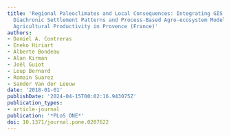 ```yaml
---
title: 'Regional Paleoclimates and Local Consequences: Integrating GIS Analysis of
  Diachronic Settlement Patterns and Process-Based Agro-ecosystem Modeling of Potential
  Agricultural Productivity in Provence (France)'
authors:
- Daniel A. Contreras
- Eneko Hiriart
- Alberte Bondeau
- Alan Kirman
- Joël Guiot
- Loup Bernard
- Romain Suarez
- Sander Van der Leeuw
date: '2018-01-01'
publishDate: '2024-04-15T00:02:16.943075Z'
publication_types:
- article-journal
publication: '*PLoS ONE*'
doi: 10.1371/journal.pone.0207622
---
```

